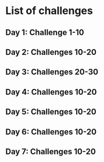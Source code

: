 # List of challenges

## Day 1: Challenge 1-10
## Day 2: Challenges 10-20
## Day 3: Challenges 20-30
## Day 4: Challenges 10-20
## Day 5: Challenges 10-20
## Day 6: Challenges 10-20
## Day 7: Challenges 10-20